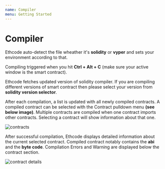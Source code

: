 ```yaml
---
name: Compiler
menu: Getting Started
---
```


# Compiler

Ethcode auto-detect the file wheather it's **solidity** or **vyper** and sets your environment according to that.

Compiling triggered when you hit **Ctrl + Alt + C** (make sure your active window is the smart contract).

Ethcode fetches updated version of solidity compiler. If you are compiling different versions of smart contract then please select your version from **solidity version selector**.

After each compilation, a list is updated with all newly compiled contracts. A compiled contract can be selected with the Contract pulldown menu **(see below image)**. Multiple contracts are compiled when one contract imports other contracts. Selecting a contract will show information about that one.

![contracts](https://user-images.githubusercontent.com/9979182/76950720-7f1a5400-6930-11ea-8ad1-6e17011f85bf.png)

After successful compilation, Ethcode displays detailed information about the current selected contract. Compiled contract notably contains the **abi** and the **byte code**. Compilation Errors and Warning are displayed below the contract section.

![contract details](https://user-images.githubusercontent.com/9979182/76951260-63fc1400-6931-11ea-9637-71cf7a52b9b5.png)


